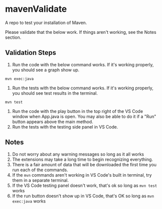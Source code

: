# mavenValidate

A repo to test your installation of Maven.

Please validate that the below work. If things aren't working, see the Notes section.

## Validation Steps

1. Run the code with the below command works. If it's working properly, you should see a graph show up.
```
mvn exec:java
```
1. Run the tests with the below command works. If it's working properly, you should see test results in the terminal.
```
mvn test
```
1. Run the code with the play button in the top right of the VS Code window when App.java is open. You may also be able to do it if a "Run" button appears above the main method.
1. Run the tests with the testing side panel in VS Code.

## Notes
1. Do not worry about any warning messages so long as it all works
1. The extensions may take a long time to begin recognizing everything.
1. There is a fair amount of data that will be downloaded the first time you run each of the commands.
1. If the `mvn` commands aren't working in VS Code's built in terminal, try them in a separate terminal.
1. If the VS Code testing panel doesn't work, that's ok so long as `mvn test` works
1. If the run button doesn't show up in VS Code, that's OK so long as `mvn exec:java` works